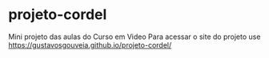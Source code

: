# projeto-cordel
Mini projeto das aulas do Curso em Video
Para acessar o site do projeto use https://gustavosgouveia.github.io/projeto-cordel/

